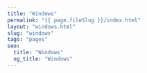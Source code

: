 ```yaml
---
title: "Windows"
permalink: "{{ page.fileSlug }}/index.html"
layout: "windows.html"
slug: "windows"
tags: "pages"
seo:
  title: "Windows"
  og_title: "Windows"
---
```



